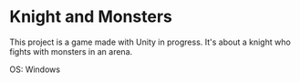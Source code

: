 # Knight and Monsters
This project is a game made with Unity in progress. It's about a knight who fights with monsters in an arena.

OS: Windows
